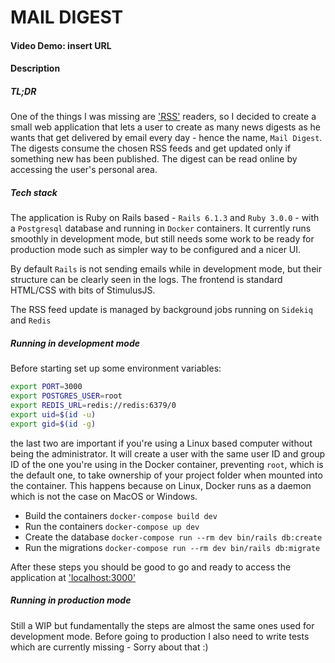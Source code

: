 # MAIL DIGEST
#### Video Demo: insert URL
#### Description
##### TL;DR

One of the things I was missing are ['RSS'](https://en.wikipedia.org/wiki/RSS) readers, so I decided to create a small web application that lets a user to create as many news digests as he wants that get delivered by email every day - hence the name, `Mail Digest`.
The digests consume the chosen RSS feeds and get updated only if something new has been published.
The digest can be read online by accessing the user's personal area.

##### Tech stack

The application is Ruby on Rails based - `Rails 6.1.3` and `Ruby 3.0.0` - with a `Postgresql` database and running in `Docker` containers.
It currently runs smoothly in development mode, but still needs some work to be ready for production mode such as simpler way to be configured and a nicer UI.

By default `Rails` is not sending emails while in development mode, but their structure can be clearly seen in the logs.
The frontend is standard HTML/CSS with bits of StimulusJS.

The RSS feed update is managed by background jobs running on `Sidekiq` and `Redis`

##### Running in development mode

Before starting set up some environment variables:
```bash
export PORT=3000
export POSTGRES_USER=root
export REDIS_URL=redis://redis:6379/0
export uid=$(id -u)
export gid=$(id -g)
```
the last two are important if you're using a Linux based computer without being the administrator. It will create a user with the same user ID and group ID of the one you're using in the Docker container, preventing `root`, which is the default one, to take ownership of your project folder when mounted into the container.
This happens because on Linux, Docker runs as a daemon which is not the case on MacOS or Windows.

* Build the containers `docker-compose build dev`
* Run the containers `docker-compose up dev`
* Create the database `docker-compose run --rm dev bin/rails db:create`
* Run the migrations `docker-compose run --rm dev bin/rails db:migrate`

After these steps you should be good to go and ready to access the application at ['localhost:3000'](http://localhost:3000)

##### Running in production mode

Still a WIP but fundamentally the steps are almost the same ones used for development mode.
Before going to production I also need to write tests which are currently missing - Sorry about that :) 
